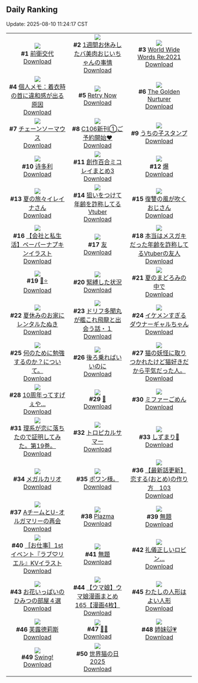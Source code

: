 ## Daily Ranking
Update: 2025-08-10 11:24:17 CST

|      |      |      |
| :----: | :----: | :----: |
| ![](https://i.pixiv.re/c/240x480/img-master/img/2025/08/07/00/00/11/133571359_p0_master1200.jpg)<br>**#1** [前衛交代](https://www.pixiv.net/artworks/133571359)<br>[Download](https://i.pixiv.re/img-original/img/2025/08/07/00/00/11/133571359_p0.jpg) | ![](https://i.pixiv.re/c/240x480/img-master/img/2025/08/07/00/01/03/133571647_p0_master1200.jpg)<br>**#2** [1週間お休みしたバ美肉おじいちゃんの事情](https://www.pixiv.net/artworks/133571647)<br>[Download](https://i.pixiv.re/img-original/img/2025/08/07/00/01/03/133571647_p0.jpg) | ![](https://i.pixiv.re/c/240x480/img-master/img/2025/08/07/12/00/06/133585425_p0_master1200.jpg)<br>**#3** [World Wide Words Re:2021](https://www.pixiv.net/artworks/133585425)<br>[Download](https://i.pixiv.re/img-original/img/2025/08/07/12/00/06/133585425_p0.jpg) |
| ![](https://i.pixiv.re/c/240x480/img-master/img/2025/08/07/06/00/05/133579427_p0_master1200.jpg)<br>**#4** [個人メモ：着衣時の首に違和感が出る原因](https://www.pixiv.net/artworks/133579427)<br>[Download](https://i.pixiv.re/img-original/img/2025/08/07/06/00/05/133579427_p0.jpg) | ![](https://i.pixiv.re/c/240x480/img-master/img/2025/08/08/00/09/14/133608940_p0_master1200.jpg)<br>**#5** [Retry Now](https://www.pixiv.net/artworks/133608940)<br>[Download](https://i.pixiv.re/img-original/img/2025/08/08/00/09/14/133608940_p0.jpg) | ![](https://i.pixiv.re/c/240x480/img-master/img/2025/08/08/20/25/59/133636435_p0_master1200.jpg)<br>**#6** [The Golden Nurturer](https://www.pixiv.net/artworks/133636435)<br>[Download](https://i.pixiv.re/img-original/img/2025/08/08/20/25/59/133636435_p0.jpg) |
| ![](https://i.pixiv.re/c/240x480/img-master/img/2025/08/08/00/00/14/133608165_p0_master1200.jpg)<br>**#7** [チェーンソーマウス](https://www.pixiv.net/artworks/133608165)<br>[Download](https://i.pixiv.re/img-original/img/2025/08/08/00/00/14/133608165_p0.jpg) | ![](https://i.pixiv.re/c/240x480/img-master/img/2025/08/07/06/00/15/133579466_p0_master1200.jpg)<br>**#8** [C106新刊①ご予約開始♥](https://www.pixiv.net/artworks/133579466)<br>[Download](https://i.pixiv.re/img-original/img/2025/08/07/06/00/15/133579466_p0.jpg) | ![](https://i.pixiv.re/c/240x480/img-master/img/2025/08/07/07/14/22/133580640_p0_master1200.jpg)<br>**#9** [うちの子スタンプ](https://www.pixiv.net/artworks/133580640)<br>[Download](https://i.pixiv.re/img-original/img/2025/08/07/07/14/22/133580640_p0.png) |
| ![](https://i.pixiv.re/c/240x480/img-master/img/2025/08/07/14/47/34/133589150_p0_master1200.jpg)<br>**#10** [诗多利](https://www.pixiv.net/artworks/133589150)<br>[Download](https://i.pixiv.re/img-original/img/2025/08/07/14/47/34/133589150_p0.jpg) | ![](https://i.pixiv.re/c/240x480/img-master/img/2025/08/08/00/44/21/133610373_p0_master1200.jpg)<br>**#11** [創作百合ミコレイまとめ3](https://www.pixiv.net/artworks/133610373)<br>[Download](https://i.pixiv.re/img-original/img/2025/08/08/00/44/21/133610373_p0.jpg) | ![](https://i.pixiv.re/c/240x480/img-master/img/2025/08/08/00/14/19/133609192_p0_master1200.jpg)<br>**#12** [爆](https://www.pixiv.net/artworks/133609192)<br>[Download](https://i.pixiv.re/img-original/img/2025/08/08/00/14/19/133609192_p0.jpg) |
| ![](https://i.pixiv.re/c/240x480/img-master/img/2025/08/08/00/02/08/133608550_p0_master1200.jpg)<br>**#13** [夏の旅々イレイナさん](https://www.pixiv.net/artworks/133608550)<br>[Download](https://i.pixiv.re/img-original/img/2025/08/08/00/02/08/133608550_p0.png) | ![](https://i.pixiv.re/c/240x480/img-master/img/2025/08/07/21/12/01/133600909_p0_master1200.jpg)<br>**#14** [狙いをつけて年齢を詐称してるVtuber](https://www.pixiv.net/artworks/133600909)<br>[Download](https://i.pixiv.re/img-original/img/2025/08/07/21/12/01/133600909_p0.png) | ![](https://i.pixiv.re/c/240x480/img-master/img/2025/08/07/18/22/16/133594503_p0_master1200.jpg)<br>**#15** [復讐の風が吹くおじさん](https://www.pixiv.net/artworks/133594503)<br>[Download](https://i.pixiv.re/img-original/img/2025/08/07/18/22/16/133594503_p0.jpg) |
| ![](https://i.pixiv.re/c/240x480/img-master/img/2025/08/08/12/00/06/133622361_p0_master1200.jpg)<br>**#16** [【会社と私生活】ペーパーナプキンイラスト](https://www.pixiv.net/artworks/133622361)<br>[Download](https://i.pixiv.re/img-original/img/2025/08/08/12/00/06/133622361_p0.jpg) | ![](https://i.pixiv.re/c/240x480/img-master/img/2025/08/07/22/47/46/133604953_p0_master1200.jpg)<br>**#17** [友](https://www.pixiv.net/artworks/133604953)<br>[Download](https://i.pixiv.re/img-original/img/2025/08/07/22/47/46/133604953_p0.png) | ![](https://i.pixiv.re/c/240x480/img-master/img/2025/08/08/21/04/23/133638110_p0_master1200.jpg)<br>**#18** [本当はメスガキだった年齢を詐称してるVtuberの友人](https://www.pixiv.net/artworks/133638110)<br>[Download](https://i.pixiv.re/img-original/img/2025/08/08/21/04/23/133638110_p0.png) |
| ![](https://i.pixiv.re/c/240x480/img-master/img/2025/08/07/12/27/07/133586105_p0_master1200.jpg)<br>**#19** [🐉⭐](https://www.pixiv.net/artworks/133586105)<br>[Download](https://i.pixiv.re/img-original/img/2025/08/07/12/27/07/133586105_p0.png) | ![](https://i.pixiv.re/c/240x480/img-master/img/2025/08/08/07/06/20/133617239_p0_master1200.jpg)<br>**#20** [緊縛した状況](https://www.pixiv.net/artworks/133617239)<br>[Download](https://i.pixiv.re/img-original/img/2025/08/08/07/06/20/133617239_p0.jpg) | ![](https://i.pixiv.re/c/240x480/img-master/img/2025/08/08/00/00/04/133608063_p0_master1200.jpg)<br>**#21** [夏のまどろみの中で](https://www.pixiv.net/artworks/133608063)<br>[Download](https://i.pixiv.re/img-original/img/2025/08/08/00/00/04/133608063_p0.png) |
| ![](https://i.pixiv.re/c/240x480/img-master/img/2025/08/07/12/20/24/133585967_p0_master1200.jpg)<br>**#22** [夏休みのお家にレンタルたぬき](https://www.pixiv.net/artworks/133585967)<br>[Download](https://i.pixiv.re/img-original/img/2025/08/07/12/20/24/133585967_p0.png) | ![](https://i.pixiv.re/c/240x480/img-master/img/2025/08/07/11/56/47/133585328_p0_master1200.jpg)<br>**#23** [ドリフ多聞丸が艦これ飛龍と出会う話・１](https://www.pixiv.net/artworks/133585328)<br>[Download](https://i.pixiv.re/img-original/img/2025/08/07/11/56/47/133585328_p0.jpg) | ![](https://i.pixiv.re/c/240x480/img-master/img/2025/08/08/00/00/26/133608258_p0_master1200.jpg)<br>**#24** [イケメンすぎるダウナーギャルちゃん](https://www.pixiv.net/artworks/133608258)<br>[Download](https://i.pixiv.re/img-original/img/2025/08/08/00/00/26/133608258_p0.png) |
| ![](https://i.pixiv.re/c/240x480/img-master/img/2025/08/08/19/38/55/133634322_p0_master1200.jpg)<br>**#25** [何のために勉強するのか？について。](https://www.pixiv.net/artworks/133634322)<br>[Download](https://i.pixiv.re/img-original/img/2025/08/08/19/38/55/133634322_p0.jpg) | ![](https://i.pixiv.re/c/240x480/img-master/img/2025/08/07/12/45/14/133586493_p0_master1200.jpg)<br>**#26** [後ろ乗ればいいのに](https://www.pixiv.net/artworks/133586493)<br>[Download](https://i.pixiv.re/img-original/img/2025/08/07/12/45/14/133586493_p0.jpg) | ![](https://i.pixiv.re/c/240x480/img-master/img/2025/08/08/18/51/16/133632391_p0_master1200.jpg)<br>**#27** [猫の妖怪に取りつかれたけど猫好きだから平気だった人。](https://www.pixiv.net/artworks/133632391)<br>[Download](https://i.pixiv.re/img-original/img/2025/08/08/18/51/16/133632391_p0.jpg) |
| ![](https://i.pixiv.re/c/240x480/img-master/img/2025/08/07/03/45/57/133577715_p0_master1200.jpg)<br>**#28** [10周年ってすげぇや...](https://www.pixiv.net/artworks/133577715)<br>[Download](https://i.pixiv.re/img-original/img/2025/08/07/03/45/57/133577715_p0.jpg) | ![](https://i.pixiv.re/c/240x480/img-master/img/2025/08/07/00/16/33/133572482_p0_master1200.jpg)<br>**#29** [🐙](https://www.pixiv.net/artworks/133572482)<br>[Download](https://i.pixiv.re/img-original/img/2025/08/07/00/16/33/133572482_p0.jpg) | ![](https://i.pixiv.re/c/240x480/img-master/img/2025/08/07/01/28/36/133574941_p0_master1200.jpg)<br>**#30** [ミファーごめん](https://www.pixiv.net/artworks/133574941)<br>[Download](https://i.pixiv.re/img-original/img/2025/08/07/01/28/36/133574941_p0.jpg) |
| ![](https://i.pixiv.re/c/240x480/img-master/img/2025/08/07/18/40/32/133595067_p0_master1200.jpg)<br>**#31** [理系が恋に落ちたので証明してみた。第19巻。](https://www.pixiv.net/artworks/133595067)<br>[Download](https://i.pixiv.re/img-original/img/2025/08/07/18/40/32/133595067_p0.jpg) | ![](https://i.pixiv.re/c/240x480/img-master/img/2025/08/07/02/52/24/133576786_p0_master1200.jpg)<br>**#32** [トロピカルサマー](https://www.pixiv.net/artworks/133576786)<br>[Download](https://i.pixiv.re/img-original/img/2025/08/07/02/52/24/133576786_p0.jpg) | ![](https://i.pixiv.re/c/240x480/img-master/img/2025/08/07/00/02/58/133571857_p0_master1200.jpg)<br>**#33** [しずまり🐙](https://www.pixiv.net/artworks/133571857)<br>[Download](https://i.pixiv.re/img-original/img/2025/08/07/00/02/58/133571857_p0.jpg) |
| ![](https://i.pixiv.re/c/240x480/img-master/img/2025/08/07/21/47/06/133602275_p0_master1200.jpg)<br>**#34** [メガルカリオ](https://www.pixiv.net/artworks/133602275)<br>[Download](https://i.pixiv.re/img-original/img/2025/08/07/21/47/06/133602275_p0.jpg) | ![](https://i.pixiv.re/c/240x480/img-master/img/2025/08/08/19/42/25/133634462_p0_master1200.jpg)<br>**#35** [ポワン様。](https://www.pixiv.net/artworks/133634462)<br>[Download](https://i.pixiv.re/img-original/img/2025/08/08/19/42/25/133634462_p0.jpg) | ![](https://i.pixiv.re/c/240x480/img-master/img/2025/08/08/12/04/43/133622639_p0_master1200.jpg)<br>**#36** [【最新話更新】恋する(おとめ)の作り方　103](https://www.pixiv.net/artworks/133622639)<br>[Download](https://i.pixiv.re/img-original/img/2025/08/08/12/04/43/133622639_p0.jpg) |
| ![](https://i.pixiv.re/c/240x480/img-master/img/2025/08/08/21/58/41/133640436_p0_master1200.jpg)<br>**#37** [AチームとU-オルガマリーの再会](https://www.pixiv.net/artworks/133640436)<br>[Download](https://i.pixiv.re/img-original/img/2025/08/08/21/58/41/133640436_p0.jpg) | ![](https://i.pixiv.re/c/240x480/img-master/img/2025/08/08/18/00/02/133630454_p0_master1200.jpg)<br>**#38** [Plazma](https://www.pixiv.net/artworks/133630454)<br>[Download](https://i.pixiv.re/img-original/img/2025/08/08/18/00/02/133630454_p0.jpg) | ![](https://i.pixiv.re/c/240x480/img-master/img/2025/08/07/19/38/18/133597043_p0_master1200.jpg)<br>**#39** [無題](https://www.pixiv.net/artworks/133597043)<br>[Download](https://i.pixiv.re/img-original/img/2025/08/07/19/38/18/133597043_p0.png) |
| ![](https://i.pixiv.re/c/240x480/img-master/img/2025/08/07/12/15/21/133585870_p0_master1200.jpg)<br>**#40** [〚お仕事〛1stイベント『ラブ♡リエル』KVイラスト](https://www.pixiv.net/artworks/133585870)<br>[Download](https://i.pixiv.re/img-original/img/2025/08/07/12/15/21/133585870_p0.png) | ![](https://i.pixiv.re/c/240x480/img-master/img/2025/08/08/22/22/58/133641667_p0_master1200.jpg)<br>**#41** [無題](https://www.pixiv.net/artworks/133641667)<br>[Download](https://i.pixiv.re/img-original/img/2025/08/08/22/22/58/133641667_p0.jpg) | ![](https://i.pixiv.re/c/240x480/img-master/img/2025/08/08/21/12/55/133638494_p0_master1200.jpg)<br>**#42** [礼儀正しいロビン…](https://www.pixiv.net/artworks/133638494)<br>[Download](https://i.pixiv.re/img-original/img/2025/08/08/21/12/55/133638494_p0.jpg) |
| ![](https://i.pixiv.re/c/240x480/img-master/img/2025/08/07/20/41/33/133599596_p0_master1200.jpg)<br>**#43** [お花いっぱいのひみつの部屋４選](https://www.pixiv.net/artworks/133599596)<br>[Download](https://i.pixiv.re/img-original/img/2025/08/07/20/41/33/133599596_p0.jpg) | ![](https://i.pixiv.re/c/240x480/img-master/img/2025/08/08/00/00/48/133608363_p0_master1200.jpg)<br>**#44** [【ウマ娘】ウマ娘漫画まとめ165【漫画4枚】](https://www.pixiv.net/artworks/133608363)<br>[Download](https://i.pixiv.re/img-original/img/2025/08/08/00/00/48/133608363_p0.jpg) | ![](https://i.pixiv.re/c/240x480/img-master/img/2025/08/07/19/32/54/133596879_p0_master1200.jpg)<br>**#45** [わたしの人形はよい人形](https://www.pixiv.net/artworks/133596879)<br>[Download](https://i.pixiv.re/img-original/img/2025/08/07/19/32/54/133596879_p0.png) |
| ![](https://i.pixiv.re/c/240x480/img-master/img/2025/08/08/18/00/15/133630554_p0_master1200.jpg)<br>**#46** [芙露德莉斯](https://www.pixiv.net/artworks/133630554)<br>[Download](https://i.pixiv.re/img-original/img/2025/08/08/18/00/15/133630554_p0.jpg) | ![](https://i.pixiv.re/c/240x480/img-master/img/2025/08/07/00/00/13/133571379_p0_master1200.jpg)<br>**#47** [🦊🤍](https://www.pixiv.net/artworks/133571379)<br>[Download](https://i.pixiv.re/img-original/img/2025/08/07/00/00/13/133571379_p0.jpg) | ![](https://i.pixiv.re/c/240x480/img-master/img/2025/08/07/00/00/13/133571376_p0_master1200.jpg)<br>**#48** [姉妹🐱💗](https://www.pixiv.net/artworks/133571376)<br>[Download](https://i.pixiv.re/img-original/img/2025/08/07/00/00/13/133571376_p0.jpg) |
| ![](https://i.pixiv.re/c/240x480/img-master/img/2025/08/07/00/00/09/133571343_p0_master1200.jpg)<br>**#49** [Swing!](https://www.pixiv.net/artworks/133571343)<br>[Download](https://i.pixiv.re/img-original/img/2025/08/07/00/00/09/133571343_p0.png) | ![](https://i.pixiv.re/c/240x480/img-master/img/2025/08/08/00/30/02/133609818_p0_master1200.jpg)<br>**#50** [世界猫の日2025](https://www.pixiv.net/artworks/133609818)<br>[Download](https://i.pixiv.re/img-original/img/2025/08/08/00/30/02/133609818_p0.jpg) |
|      |
